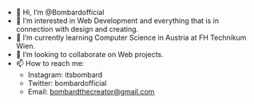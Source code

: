 - 👋 Hi, I’m @Bombardofficial
- 👀 I’m interested in Web Development and everything that is in connection with design and creating.
- 🌱 I’m currently learning Computer Science in Austria at FH Technikum Wien.
- 💞️ I’m looking to collaborate on Web projects.
- 📫 How to reach me: 
   - Instagram: itsbombard
   - Twitter: bombardofficial
   - Email: bombardthecreator@gmail.com

<!---
Bombardofficial/Bombardofficial is a ✨ special ✨ repository because its `README.md` (this file) appears on your GitHub profile.
You can click the Preview link to take a look at your changes.
--->
